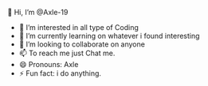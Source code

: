👋 Hi, I’m @Axle-19
- 👀 I’m interested in all type of Coding
- 🌱 I’m currently learning on whatever i found interesting
- 💞️ I’m looking to collaborate on anyone
- 📫 To reach me just Chat me.
- 😄 Pronouns: Axle
- ⚡ Fun fact: i do anything.

<!---
Axle-19/Axle-19 is a ✨ special ✨ repository because its `README.md` (this file) appears on your GitHub profile.
You can click the Preview link to take a look at your changes.
--->
